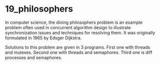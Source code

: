 # 19_philosophers

In computer science, the dining philosophers problem is an example problem often used in concurrent 
algorithm design to illustrate synchronization issues and techniques for resolving them.
It was originally formulated in 1965 by Edsger Dijkstra.

Solutions to this problem are given in 3 programs.
First one with threads and mutexes.
Second one with threads and semaphores.
Third one is diff processes and semaphores.
